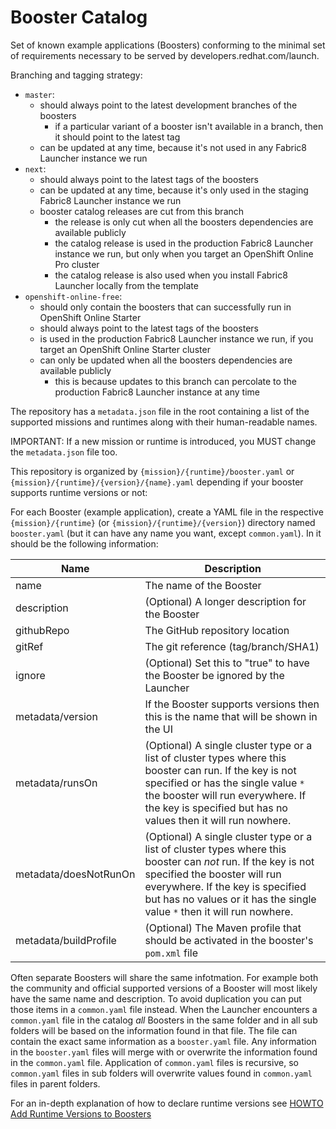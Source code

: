 # Booster Catalog
Set of known example applications (Boosters) conforming to the minimal set of requirements necessary to be served by developers.redhat.com/launch.

Branching and tagging strategy:
- `master`:
    - should always point to the latest development branches of the boosters
        - if a particular variant of a booster isn't available in a branch, then it should point to the latest tag
    - can be updated at any time, because it's not used in any Fabric8 Launcher instance we run
- `next`:
    - should always point to the latest tags of the boosters
    - can be updated at any time, because it's only used in the staging Fabric8 Launcher instance we run
    - booster catalog releases are cut from this branch
        - the release is only cut when all the boosters dependencies are available publicly
        - the catalog release is used in the production Fabric8 Launcher instance we run, but only when you target an OpenShift Online Pro cluster
        - the catalog release is also used when you install Fabric8 Launcher locally from the template
- `openshift-online-free`:
    - should only contain the boosters that can successfully run in OpenShift Online Starter
    - should always point to the latest tags of the boosters
    - is used in the production Fabric8 Launcher instance we run, if you target an OpenShift Online Starter cluster
    - can only be updated when all the boosters dependencies are available publicly
        - this is because updates to this branch can percolate to the production Fabric8 Launcher instance at any time

The repository has a `metadata.json` file in the root containing a list of the supported missions and runtimes along with their human-readable names.

IMPORTANT: If a new mission or runtime is introduced, you MUST change the `metadata.json` file too. 

This repository is organized by `{mission}/{runtime}/booster.yaml` or  `{mission}/{runtime}/{version}/{name}.yaml` depending if your booster supports runtime versions or not:

For each Booster (example application), create a YAML file in the respective `{mission}/{runtime}` (or  `{mission}/{runtime}/{version}`) directory named `booster.yaml` (but it can have any name you want, except `common.yaml`). In it should be the following information:

Name   | Description 
------ | -----------
name | The name of the Booster
description | (Optional) A longer description for the Booster
githubRepo | The GitHub repository location
gitRef | The git reference (tag/branch/SHA1)
ignore | (Optional) Set this to "true" to have the Booster be ignored by the Launcher
metadata/version | If the Booster supports versions then this is the name that will be shown in the UI
metadata/runsOn | (Optional) A single cluster type or a list of cluster types where this booster can run. If the key is not specified or has the single value `*` the booster will run everywhere. If the key is specified but has no values then it will run nowhere.
metadata/doesNotRunOn | (Optional) A single cluster type or a list of cluster types where this booster can _not_ run. If the key is not specified the booster will run everywhere. If the key is specified but has no values or it has the single value `*` then it will run nowhere.
metadata/buildProfile | (Optional) The Maven profile that should be activated in the booster's `pom.xml` file

Often separate Boosters will share the same infotmation. For example both the community and official supported versions of a Booster will most likely have the same name and description. To avoid duplication you can put those items in a `common.yaml` file instead. When the Launcher encounters a `common.yaml` file in the catalog _all_ Boosters in the same folder and in all sub folders will be based on the information found in that file. The file can contain the exact same information as a `booster.yaml` file. Any information in the `booster.yaml` files will merge with or overwrite the information found in the `common.yaml` file. Application of `common.yaml` files is recursive, so `common.yaml` files in sub folders will overwrite values found in `common.yaml` files in parent folders.

For an in-depth explanation of how to declare runtime versions see [HOWTO Add Runtime Versions to Boosters](https://github.com/fabric8-launcher/launcher-booster-catalog/wiki/HOWTO-Add-Runtime-Versions-to-Boosters)

